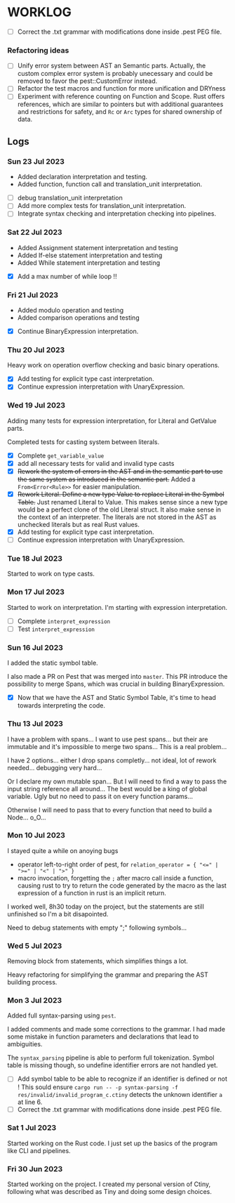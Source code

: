# WORKLOG

* [ ] Correct the .txt grammar with modifications done inside .pest PEG file.

### Refactoring ideas

* [ ] Unify error system between AST an Semantic parts. Actually, the custom complex error system is probably unecessary and could be removed to favor the pest::CustomError instead.
* [ ] Refactor the test macros and function for more unification and DRYness
* [ ] Experiment with reference counting on Function and Scope. Rust offers references, which are similar to pointers but with additional guarantees and restrictions for safety, and `Rc` or `Arc` types for shared ownership of data.

## Logs

### Sun 23 Jul 2023

* Added declaration interpretation and testing.
* Added function, function call and translation_unit interpretation.

* [ ] debug translation_unit interpretation
* [ ] Add more complex tests for translation_unit interpretation.
* [ ] Integrate syntax checking and interpretation checking into pipelines.

### Sat 22 Jul 2023

* Added Assignment statement interpretation and testing
* Added If-else statement interpretation and testing
* Added While statement interpretation and testing

* [X] Add a max number of while loop !!

### Fri 21 Jul 2023

* Added modulo operation and testing
* Added comparison operations and testing

* [X] Continue BinaryExpression interpretation.

### Thu 20 Jul 2023

Heavy work on operation overflow checking and basic binary operations.

* [X] Add testing for explicit type cast interpretation.
* [X] Continue expression interpretation with UnaryExpression.

### Wed 19 Jul 2023

Adding many tests for expression interpretation, for Literal and GetValue parts.

Completed tests for casting system between literals.

* [X] Complete ``get_variable_value``
* [X] add all necessary tests for valid and invalid type casts
* [X] ~~Rework the system of errors in the AST and in the semantic part to use the same system as introduced in the semantic part.~~ Added a `From<Error<Rule>>` for easier manipulation.
* [X] ~~Rework Literal. Define a new type Value to replace Literal in the Symbol Table.~~ Just renamed Literal to Value. This makes sense since a new type would be a perfect clone of the old Literal struct. It also make sense in the context of an interpreter. The literals are not stored in the AST as unchecked literals but as real Rust values.
* [X] Add testing for explicit type cast interpretation.
* [ ] Continue expression interpretation with UnaryExpression.

### Tue 18 Jul 2023

Started to work on type casts.

### Mon 17 Jul 2023

Started to work on interpretation. I'm starting with expression interpretation.

* [ ] Complete `interpret_expression`
* [ ] Test `interpret_expression`

### Sun 16 Jul 2023

I added the static symbol table.

I also made a PR on Pest that was merged into `master`. This PR introduce the possibility to merge Spans, which was crucial in building BinaryExpression.

* [X] Now that we have the AST and Static Symbol Table, it's time to head towards interpreting the code.

### Thu 13 Jul 2023

I have a problem with spans... I want to use pest spans... but their are immutable and it's impossible to merge two spans... This is a real problem...

I have 2 options... either I drop spans completly... not ideal, lot of rework needed... debugging very hard...

Or I declare my own mutable span... But I will need to find a way to pass the input string reference all around... The best would be a king of global variable. Ugly but no need to pass it on every function params...

Otherwise I will need to pass that to every function that need to build a Node... o_O...

### Mon 10 Jul 2023

I stayed quite a while on anoying bugs

* operator left-to-right order of pest, for `relation_operator = { "<=" | ">=" | "<" | ">" }`
* macro invocation, forgetting the `;` after macro call inside a function, causing rust to try to return the code generated by the macro as the last expression of a function in rust is an implicit return.

I worked well, 8h30 today on the project, but the statements are still unfinished so I'm a bit disapointed.

Need to debug statements with empty ";" following symbols...

### Wed 5 Jul 2023

Removing block from statements, which simplifies things a lot.

Heavy refactoring for simplifying the grammar and preparing the AST building process.

### Mon 3 Jul 2023

Added full syntax-parsing using `pest`.

I added comments and made some corrections to the grammar. I had made some mistake in function parameters and declarations that lead to ambiguities.

The `syntax_parsing` pipeline is able to perform full tokenization. Symbol table is missing though, so undefine identifier errors are not handled yet.

* [ ] Add symbol table to be able to recognize if an identifier is defined or not ! This sould ensure `cargo run -- -p syntax-parsing -f res/invalid/invalid_program_c.ctiny` detects the unknown identifier `a` at line 6.
* [ ] Correct the .txt grammar with modifications done inside .pest PEG file.

### Sat 1 Jul 2023

Started working on the Rust code. I just set up the basics of the program like CLI and pipelines.

### Fri 30 Jun 2023

Started working on the project. I created my personal version of Ctiny, following what was described as Tiny and doing some design choices.
